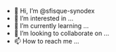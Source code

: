 - 👋 Hi, I’m @sfisque-synodex
- 👀 I’m interested in ...
- 🌱 I’m currently learning ...
- 💞️ I’m looking to collaborate on ...
- 📫 How to reach me ...

<!---
sfisque-synodex/sfisque-synodex is a ✨ special ✨ repository because its `README.md` (this file) appears on your GitHub profile.
You can click the Preview link to take a look at your changes.
--->
